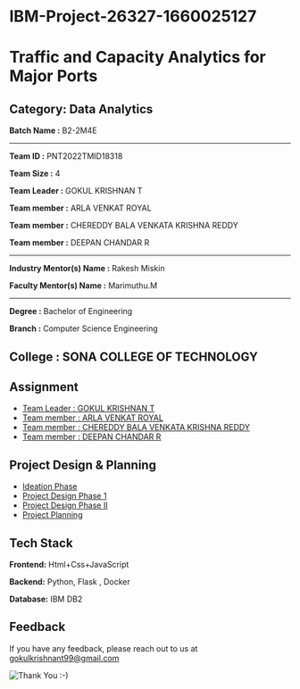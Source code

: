 
# IBM-Project-26327-1660025127

# Traffic and Capacity Analytics for Major Ports


## Category: Data Analytics


**Batch Name :** B2-2M4E

---

**Team ID :** PNT2022TMID18318

**Team Size :** 4

**Team Leader :** GOKUL KRISHNAN T

**Team member :** ARLA VENKAT ROYAL

**Team member :** CHEREDDY BALA VENKATA KRISHNA REDDY

**Team member :** DEEPAN CHANDAR R

---
**Industry Mentor(s) Name :** Rakesh Miskin

**Faculty Mentor(s) Name :** Marimuthu.M

---

**Degree	:**	
Bachelor of Engineering

**Branch	:**	
Computer Science Engineering

**College	:**	
SONA COLLEGE OF TECHNOLOGY
---





## Assignment  

 - [Team Leader : GOKUL KRISHNAN T](https://github.com/IBM-EPBL/IBM-Project-26327-1660025127/tree/main/Assignments/Team%20Leader%20Gokul%20Krishnan%20T)
 - [Team member : ARLA VENKAT ROYAL](https://github.com/IBM-EPBL/IBM-Project-26327-1660025127/tree/main/Assignments/Team%20Member%20ARLA%20VENKAT%20ROYAL)
 - [Team member : CHEREDDY BALA VENKATA KRISHNA REDDY](https://github.com/IBM-EPBL/IBM-Project-26327-1660025127/tree/main/Assignments/Team%20Member%20Chereddy%20Bala%20Venkata%20Krishna%20Reddy)
 - [Team member : DEEPAN CHANDAR R](https://github.com/IBM-EPBL/IBM-Project-26327-1660025127/tree/main/Assignments/Team%20Member%20Deepan%20chandar%20R)


## Project Design & Planning
- [Ideation Phase](https://github.com/IBM-EPBL/IBM-Project-26327-1660025127/tree/main/Project%20design%20%26%20Planning/Ideation%20Phase)
- [Project Design Phase 1](https://github.com/IBM-EPBL/IBM-Project-26327-1660025127/tree/main/Project%20design%20%26%20Planning/Project%20Design%20Phase%20I)
- [Project Design Phase II](https://github.com/IBM-EPBL/IBM-Project-26327-1660025127/tree/main/Project%20design%20%26%20Planning/Project%20Design%20Phase%20II)
- [Project Planning](https://github.com/IBM-EPBL/IBM-Project-26327-1660025127/tree/main/Project%20design%20%26%20Planning/Project%20Planning)

## Tech Stack

**Frontend:** Html+Css+JavaScript

**Backend:** Python, Flask , Docker

**Database:** IBM DB2






## Feedback

If you have any feedback, please reach out to us at gokulkrishnant99@gmail.com




![Thank You :-)](https://i0.wp.com/paulaspoint.com/wp-content/uploads/2018/04/thank-you.jpg?fit=275%2C183)
